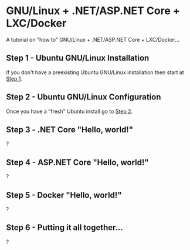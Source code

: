 # GNU/Linux + .NET/ASP.NET Core + LXC/Docker

A tutorial on "how to" GNU/Linux + .NET/ASP.NET Core + LXC/Docker...

## Step 1 - Ubuntu GNU/Linux Installation

If you don't have a preexisting Ubuntu GNU/Linux installation then start at [Step 1](Step1.md).

## Step 2 - Ubuntu GNU/Linux Configuration

Once you have a "fresh" Ubuntu install go to [Step 2](Step2.md).

## Step 3 - .NET Core "Hello, world!"

?

## Step 4 - ASP.NET Core "Hello, world!"

?

## Step 5 - Docker "Hello, world!"

?

## Step 6 - Putting it all together...

?
